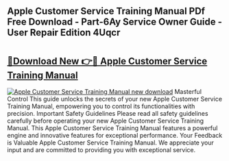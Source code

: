 ## Apple Customer Service Training Manual PDf Free Download - Part-6Ay Service Owner Guide - User Repair Edition 4Uqcr

# <h2><a href="http://bc25355.oget.top/?id=Apple+Customer+Service+Training+Manual">🔗Download New 👉🔴 Apple Customer Service Training Manual</a></h2>

[![Apple Customer Service Training Manual new download](https://i.imgur.com/5g1atiW.png)](http://bc25355.oget.top/?id=Apple+Customer+Service+Training+Manual)
Masterful Control This guide unlocks the secrets of your new Apple Customer Service Training Manual, empowering you to control its functionalities with precision. Important Safety Guidelines Please read all safety guidelines carefully before operating your new Apple Customer Service Training Manual. This Apple Customer Service Training Manual features a powerful engine and innovative features for exceptional performance. Your Feedback is Valuable Apple Customer Service Training Manual. We appreciate your input and are committed to providing you with exceptional service.
